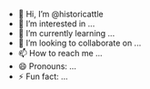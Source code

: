 - 👋 Hi, I’m @historicattle
- 👀 I’m interested in ...
- 🌱 I’m currently learning ...
- 💞️ I’m looking to collaborate on ...
- 📫 How to reach me ...
- 😄 Pronouns: ...
- ⚡ Fun fact: ...

<!---
historicattle/historicattle is a ✨ special ✨ repository because its `README.md` (this file) appears on your GitHub profile.
You can click the Preview link to take a look at your changes.
--->
